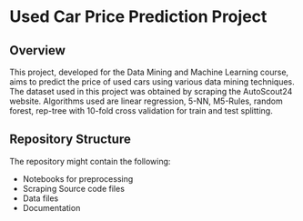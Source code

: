 # Used Car Price Prediction Project

## Overview
This project, developed for the Data Mining and Machine Learning course, aims to predict the price of used cars using various data mining techniques.
The dataset used in this project was obtained by scraping the AutoScout24 website. Algorithms used are linear regression, 5-NN, M5-Rules,
random forest, rep-tree with 10-fold cross validation for train and test splitting. 

## Repository Structure
The repository might contain the following:
- Notebooks for preprocessing
- Scraping Source code files 
- Data files
- Documentation
